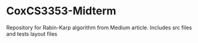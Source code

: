 # CoxCS3353-Midterm
Repository for Rabin-Karp algorithm from Medium article. Includes src files and tests layout files
